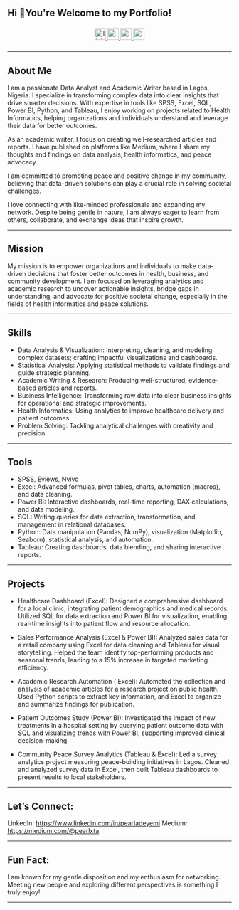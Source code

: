 <h2 align="left">Hi 👋You're Welcome to my Portfolio!</h2>

###

<div align="left">
</div>

###

<div align="center">
  <a href="https://www.linkedin.com/in/pearladeyemi" target="_blank">
    <img src="https://img.shields.io/static/v1?message=LinkedIn&logo=linkedin&label=Connect&color=0077B5&logoColor=white&labelColor=&style=for-the-badge" height="25" alt="linkedin logo"  />
  </a>
  <a href="http://mail.google.com/pearlxta@gmail.com" target="_blank">
    <img src="https://img.shields.io/static/v1?message=Gmail&logo=gmail&label=Mail&color=D14836&logoColor=white&labelColor=&style=for-the-badge" height="25" alt="gmail logo"  />
  </a>
  <a href="https://medium.com/@pearlxta" target="_blank">
    <img src="https://img.shields.io/static/v1?message=Medium&logo=medium&label=Follow&color=12100E&logoColor=white&labelColor=&style=for-the-badge" height="25" alt="medium logo"  />
  </a>
  <a href="https://www.youtube.com/@bytediarieswitha" target="_blank">
    <img src="https://img.shields.io/static/v1?message=Youtube&logo=youtube&label=Subscribe&color=FF0000&logoColor=white&labelColor=&style=for-the-badge" height="25" alt="youtube logo"  />
  </a>
</div>

###
---
## About Me

I am a passionate Data Analyst and Academic Writer based in Lagos, Nigeria. I specialize in transforming complex data into clear insights that drive smarter decisions. With expertise in tools like SPSS, Excel, SQL, Power BI, Python, and Tableau, I enjoy working on projects related to Health Informatics, helping organizations and individuals understand and leverage their data for better outcomes.

As an academic writer, I focus on creating well-researched articles and reports. I have published on platforms like Medium, where I share my thoughts and findings on data analysis, health informatics, and peace advocacy.

I am committed to promoting peace and positive change in my community, believing that data-driven solutions can play a crucial role in solving societal challenges.

I love connecting with like-minded professionals and expanding my network. Despite being gentle in nature, I am always eager to learn from others, collaborate, and exchange ideas that inspire growth.

---

## Mission
My mission is to empower organizations and individuals to make data-driven decisions that foster better outcomes in health, business, and community development. I am focused on leveraging analytics and academic research to uncover actionable insights, bridge gaps in understanding, and advocate for positive societal change, especially in the fields of health informatics and peace solutions.

---

## Skills

- Data Analysis & Visualization: Interpreting, cleaning, and modeling complex datasets; crafting impactful visualizations and dashboards.
- Statistical Analysis: Applying statistical methods to validate findings and guide strategic planning.
- Academic Writing & Research: Producing well-structured, evidence-based articles and reports.
- Business Intelligence: Transforming raw data into clear business insights for operational and strategic improvements.
- Health Informatics: Using analytics to improve healthcare delivery and patient outcomes.
- Problem Solving: Tackling analytical challenges with creativity and precision.

---

## Tools

- SPSS, Eviews, Nvivo
- Excel: Advanced formulas, pivot tables, charts, automation (macros), and data cleaning.
- Power BI: Interactive dashboards, real-time reporting, DAX calculations, and data modeling.
- SQL: Writing queries for data extraction, transformation, and management in relational databases.
- Python: Data manipulation (Pandas, NumPy), visualization (Matplotlib, Seaborn), statistical analysis, and automation.
- Tableau: Creating dashboards, data blending, and sharing interactive reports.

---

## Projects

- Healthcare Dashboard (Excel):
Designed a comprehensive dashboard for a local clinic, integrating patient demographics and medical records. Utilized SQL for data extraction and Power BI for visualization, enabling real-time insights into patient flow and resource allocation.

- Sales Performance Analysis (Excel & Power BI):
Analyzed sales data for a retail company using Excel for data cleaning and Tableau for visual storytelling. Helped the team identify top-performing products and seasonal trends, leading to a 15% increase in targeted marketing efficiency.

- Academic Research Automation ( Excel):
Automated the collection and analysis of academic articles for a research project on public health. Used Python scripts to extract key information, and Excel to organize and summarize findings for publication.

- Patient Outcomes Study (Power BI):
Investigated the impact of new treatments in a hospital setting by querying patient outcome data with SQL and visualizing trends with Power BI, supporting improved clinical decision-making.

- Community Peace Survey Analytics (Tableau & Excel):
Led a survey analytics project measuring peace-building initiatives in Lagos. Cleaned and analyzed survey data in Excel, then built Tableau dashboards to present results to local stakeholders.

---

## Let’s Connect:

LinkedIn: https://www.linkedin.com/in/pearladeyemi
Medium: https://medium.com/@pearlxta

---

## Fun Fact:
I am known for my gentle disposition and my enthusiasm for networking. Meeting new people and exploring different perspectives is something I truly enjoy!

---

<!--
**Adenuga-Adeyemi/Adenuga-Adeyemi** is a ✨ _special_ ✨ repository because its `README.md` (this file) appears on your GitHub profile.

Here are some ideas to get you started:

- 🔭 I’m currently working on ...
- 🌱 I’m currently learning ...
- 👯 I’m looking to collaborate on ...
- 🤔 I’m looking for help with ...
- 💬 Ask me about ...
- 📫 How to reach me: ...
- 😄 Pronouns: ...
- ⚡ Fun fact: ...
-->

